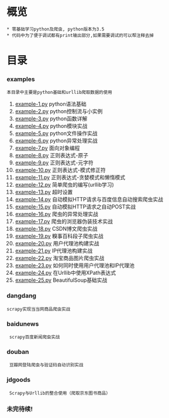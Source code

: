 # 概览

    * 零基础学习python及爬虫, python版本为3.5
    * 代码中为了便于调试都有print输出部分,如果需要调试的可以帮注释去掉
    
# 目录

### examples 
   
    本目录中主要是python基础和urllib爬取数据的使用
   
   1. [example-1.py](https://github.com/gaoyaqiu/python-spider/blob/master/examples/example-1.py) python语法基础
   2. [example-2.py](https://github.com/gaoyaqiu/python-spider/blob/master/examples/example-2.py) python控制流与小实例
   3. [example-3.py](https://github.com/gaoyaqiu/python-spider/blob/master/examples/example-3.py) python函数详解
   4. [example-4.py](https://github.com/gaoyaqiu/python-spider/blob/master/examples/example-4.py) python模块实战
   5. [example-5.py](https://github.com/gaoyaqiu/python-spider/blob/master/examples/example-5.py) python文件操作实战
   6. [example-6.py](https://github.com/gaoyaqiu/python-spider/blob/master/examples/example-6.py) python异常处理实战
   7. [example-7.py](https://github.com/gaoyaqiu/python-spider/blob/master/examples/example-7.py) 面向对象编程
   8. [example-8.py](https://github.com/gaoyaqiu/python-spider/blob/master/examples/example-8.py) 正则表达式-原子
   9. [example-9.py](https://github.com/gaoyaqiu/python-spider/blob/master/examples/example-9.py) 正则表达式-元字符
   10. [example-10.py](https://github.com/gaoyaqiu/python-spider/blob/master/examples/example-10.py) 正则表达式-模式修正符
   11. [example-11.py](https://github.com/gaoyaqiu/python-spider/blob/master/examples/example-11.py) 正则表达式-贪婪模式和懒惰模式
   12. [example-12.py](https://github.com/gaoyaqiu/python-spider/blob/master/examples/example-12.py) 简单爬虫的编写(urllib学习)
   13. [example-13.py](https://github.com/gaoyaqiu/python-spider/blob/master/examples/example-13.py) 超时设置
   14. [example-14.py](https://github.com/gaoyaqiu/python-spider/blob/master/examples/example-14.py) 自动模拟HTTP请求与百度信息自动搜索爬虫实战
   15. [example-15.py](https://github.com/gaoyaqiu/python-spider/blob/master/examples/example-15.py) 自动模拟HTTP请求之自动POST实战
   16. [example-16.py](https://github.com/gaoyaqiu/python-spider/blob/master/examples/example-16.py) 爬虫的异常处理实战
   17. [example-17.py](https://github.com/gaoyaqiu/python-spider/blob/master/examples/example-17.py) 爬虫的浏览器伪装技术实战
   18. [example-18.py](https://github.com/gaoyaqiu/python-spider/blob/master/examples/example-18.py) CSDN博文爬虫实战
   19. [example-19.py](https://github.com/gaoyaqiu/python-spider/blob/master/examples/example-19.py) 糗事百科段子爬虫实战
   20. [example-20.py](https://github.com/gaoyaqiu/python-spider/blob/master/examples/example-20.py) 用户代理池构建实战
   21. [example-21.py](https://github.com/gaoyaqiu/python-spider/blob/master/examples/example-21.py) IP代理池构建实战
   22. [example-22.py](https://github.com/gaoyaqiu/python-spider/blob/master/examples/example-22.py) 淘宝商品图片爬虫实战
   23. [example-23.py](https://github.com/gaoyaqiu/python-spider/blob/master/examples/example-23.py) 如何同时使用用户代理池和IP代理池
   24. [example-24.py](https://github.com/gaoyaqiu/python-spider/blob/master/examples/example-24.py) 在Urllib中使用XPath表达式
   25. [example-25.py](https://github.com/gaoyaqiu/python-spider/blob/master/examples/example-25.py) BeautifulSoup基础实战

### dangdang 
    scrapy实现当当网商品爬虫实战
### baidunews     
     scrapy百度新闻爬虫实战
### douban     
     豆瓣网登陆爬虫与验证码自动识别实战
### jdgoods   
     Scrapy与Urllib的整合使用（爬取京东图书商品）
### 未完待续!
    
    
    
    
    
    


